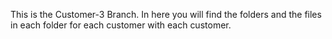 This is the Customer-3 Branch. In here you will find the folders and the files in each folder for each customer with each customer.

